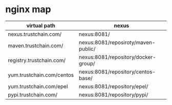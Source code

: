 # nginx map

virtual path | nexus
--- | ---
nexus.trustchain.com/ | nexus:8081/
maven.trustchain.com/ | nexus:8081/reposiroty/maven-public/
registry.trustchain.com/ | nexus:8081/repository/docker-group/
yum.trustchain.com/centos | nexus:8081/repository/centos-base/
yum.trustchain.com/epel | nexus:8081/repository/epel/
pypi.trustchain.com/ | nexus:8081/repository/pypi/
